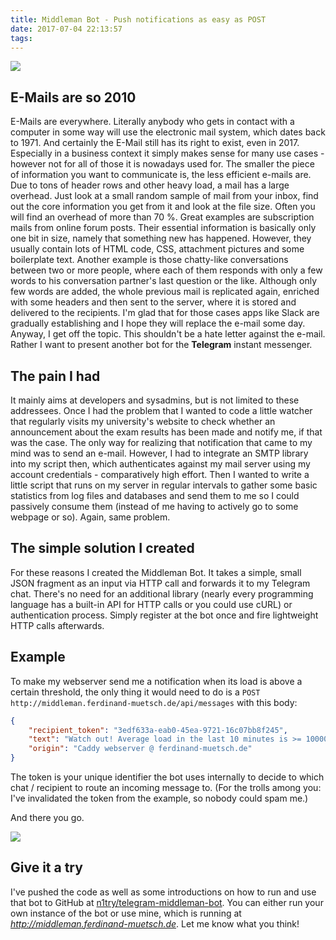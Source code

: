 ```yaml
---
title: Middleman Bot - Push notifications as easy as POST
date: 2017-07-04 22:13:57
tags:
---
```


![](images/middleman.png)

## E-Mails are so 2010
E-Mails are everywhere. Literally anybody who gets in contact with a computer in some way will use the electronic mail system, which dates back to 1971. And certainly the E-Mail still has its right to exist, even in 2017. Especially in a business context it simply makes sense for many use cases - however not for all of those it is nowadays used for. The smaller the piece of information you want to communicate is, the less efficient e-mails are. Due to tons of header rows and other heavy load, a mail has a large overhead. Just look at a small random sample of mail from your inbox, find out the core information you get from it and look at the file size. Often you will find an overhead of more than 70 %. Great examples are subscription mails from online forum posts. Their essential information is basically only one bit in size, namely that something new has happened. However, they usually contain lots of HTML code, CSS, attachment pictures and some boilerplate text. Another example is those chatty-like conversations between two or more people, where each of them responds with only a few words to his conversation partner's last question or the like. Although only few words are added, the whole previous mail is replicated again, enriched with some headers and then sent to the server, where it is stored and delivered to the recipients. I'm glad that for those cases apps like Slack are gradually establishing and I hope they will replace the e-mail some day. Anyway, I get off the topic. This shouldn't be a hate letter against the e-mail. Rather I want to present another bot for the __Telegram__ instant messenger.

## The pain I had
It mainly aims at developers and sysadmins, but is not limited to these addressees. Once I had the problem that I wanted to code a little watcher that regularly visits my university's website to check whether an announcement about the exam results has been made and notify me, if that was the case. The only way for realizing that notification that came to my mind was to send an e-mail. However, I had to integrate an SMTP library into my script then, which authenticates against my mail server using my account credentials - comparatively high effort. Then I wanted to write a little script that runs on my server in regular intervals to gather some basic statistics from log files and databases and send them to me so I could passively consume them (instead of me having to actively go to some webpage or so). Again, same problem. 

## The simple solution I created
For these reasons I created the Middleman Bot. It takes a simple, small JSON fragment as an input via HTTP call and forwards it to my Telegram chat. There's no need for an additional library (nearly every programming language has a built-in API for HTTP calls or you could use cURL) or authentication process. Simply register at the bot once and fire lightweight HTTP calls afterwards. 

## Example
To make my webserver send me a notification when its load is above a certain threshold, the only thing it would need to do is a `POST http://middleman.ferdinand-muetsch.de/api/messages` with this body: 

```json
{
	"recipient_token": "3edf633a-eab0-45ea-9721-16c07bb8f245",
	"text": "Watch out! Average load in the last 10 minutes is >= 10000 requests per second.",
	"origin": "Caddy webserver @ ferdinand-muetsch.de"
}
```

The token is your unique identifier the bot uses internally to decide to which chat / recipient to route an incoming message to. (For the trolls among you: I've invalidated the token from the example, so nobody could spam me.)

And there you go. 

![](images/middleman2.png)


## Give it a try
I've pushed the code as well as some introductions on how to run and use that bot to GitHub at  [n1try/telegram-middleman-bot](https://github.com/n1try/telegram-middleman-bot). You can either run your own instance of the bot or use mine, which is running at _http://middleman.ferdinand-muetsch.de_. Let me know what you think!